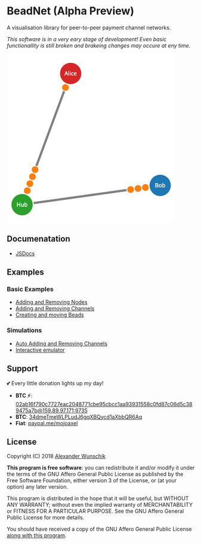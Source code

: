 # BeadNet (Alpha Preview)
A visualisation library for peer-to-peer payment channel networks.

*This software is in a very eary stage of development! Even basic functionallity is still broken and brakeing changes may occure at eny time.*

![basic beadnet chart](./screenshot.svg)

## Documenatation
* [JSDocs](./docs/)

## Examples

### Basic Examples
* [Adding and Removing Nodes](./examples/basic/nodes.html)
* [Adding and Removing Channels](./examples/basic/channels.html)
* [Creating and moving Beads](./examples/basic/beads.html)

### Simulations
* [Auto Adding and Removing Channels](./examples/simulations/channels.html)
* [Interactive emulator](./examples/simulations/emulator.html)

## Support

💕 Every little donation lights up my day!
* **BTC ⚡**:	[02ab16f790c7727eac2048771cbe95cbcc1aa93931558c0fd87c06d5c389475a7b@159.89.97.171:9735](https://1ml.com/node/02ab16f790c7727eac2048771cbe95cbcc1aa93931558c0fd87c06d5c389475a7b)
* **BTC**:	[34dmeTmeWLPLudJ6gqXBQycd1aXbbQR6Aq](https://blockchain.info/de/address/34dmeTmeWLPLudJ6gqXBQycd1aXbbQR6Aq)
* **Fiat**: [paypal.me/mojoaxel](https://www.paypal.me/mojoaxel)

## License

Copyright (C) 2018 [Alexander Wunschik](//github.com/mojoaxel)

**This program is free software**: you can redistribute it and/or modify it under the terms of the GNU Affero General Public License as published by the Free Software Foundation, either version 3 of the License, or (at your option) any later version.

This program is distributed in the hope that it will be useful, but WITHOUT ANY WARRANTY; without even the implied warranty of MERCHANTABILITY or FITNESS FOR A PARTICULAR PURPOSE. See the GNU Affero General Public License for more details.

You should have received a copy of the GNU Affero General Public License [along with this program](LICENSE).